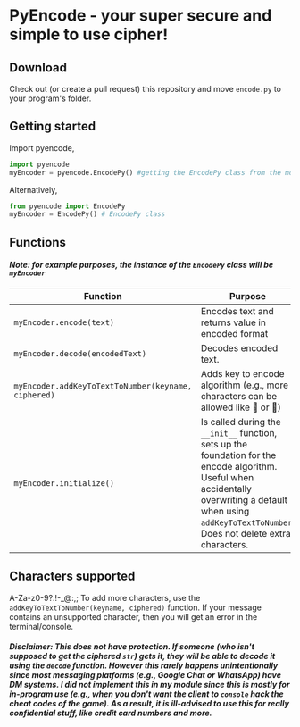 # PyEncode - your super secure and simple to use cipher!
## Download
Check out (or create a pull request) this repository and move `encode.py` to your program's folder.  


## Getting started

Import pyencode,
```py
import pyencode
myEncoder = pyencode.EncodePy() #getting the EncodePy class from the module
```
Alternatively,
```py
from pyencode import EncodePy
myEncoder = EncodePy() # EncodePy class
```

## Functions
#### _Note: for example purposes, the instance of the `EncodePy` class will be `myEncoder`_

|Function|Purpose|
---|---
|`myEncoder.encode(text)`|Encodes text and returns value in encoded format|
|`myEncoder.decode(encodedText)`|Decodes encoded text.|
|`myEncoder.addKeyToTextToNumber(keyname, ciphered)`|Adds key to encode algorithm (e.g., more characters can be allowed like 👨 or 🤘)|
|`myEncoder.initialize()`|Is called during the `__init__` function, sets up the foundation for the encode algorithm. Useful when accidentally overwriting a default when using `addKeyToTextToNumber`. Does not delete extra characters.|

## Characters supported
A-Za-z0-9?.!-_@:,;
To add more characters, use the `addKeyToTextToNumber(keyname, ciphered)` function. If your message contains an unsupported character, then you will get an error in the terminal/console.


#### _Disclaimer: This does not have protection. If someone (who isn't supposed to get the ciphered `str`) gets it, they will be able to decode it using the `decode` function. However this rarely happens unintentionally since most messaging platforms (e.g., Google Chat or WhatsApp) have DM systems. I did not implement this in my module since this is mostly for in-program use (e.g., when you don't want the client to `console` hack the cheat codes of the game). As a result, it is ill-advised to use this for really confidential stuff, like credit card numbers and more._
